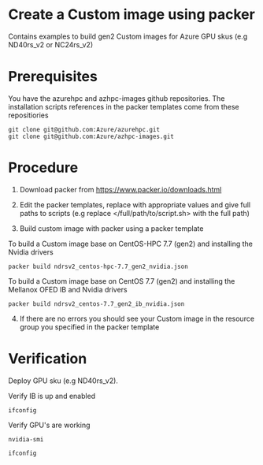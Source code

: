 # Create a Custom image using packer

Contains examples to build gen2 Custom images for Azure GPU skus (e.g  ND40rs_v2 or NC24rs_v2)

# Prerequisites
You have the azurehpc and azhpc-images github repositories. The installation scripts references in the packer templates come from these repositiories
```
git clone git@github.com:Azure/azurehpc.git
git clone git@github.com:Azure/azhpc-images.git
```

# Procedure

1. Download packer from https://www.packer.io/downloads.html

2. Edit the packer templates, replace <NOT-SET> with appropriate values and give full paths to scripts (e.g replace </full/path/to/script.sh> with the full path)

3. Build custom image with packer using a packer template

To build a Custom image base on CentOS-HPC 7.7 (gen2) and installing the Nvidia drivers
```
packer build ndrsv2_centos-hpc-7.7_gen2_nvidia.json
```

To build a Custom image base on CentOS 7.7 (gen2) and installing the Mellanox OFED IB and Nvidia drivers
```
packer build ndrsv2_centos-7.7_gen2_ib_nvidia.json
```

4. If there are no errors you should see your Custom image in the resource group you specified in the packer template

# Verification

Deploy GPU sku (e.g ND40rs_v2).

Verify IB is up and enabled
```
ifconfig
```

Verify GPU's are working
```
nvidia-smi
```
```
ifconfig
```

